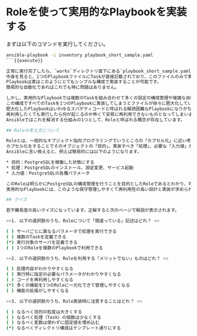 # Roleを使って実用的なPlaybookを実装する

まずは以下のコマンドを実行してください。

```bash
ansible-playbook -i inventory playbook_short_sample.yaml
```{{execute}}

正常に実行完了したら、`works`ディレクトリ直下にある`playbook_short_sample.yaml`{{open}}ファイルを開いてください。  
中身を見ると、1つのPlaybookファイルにTaskが直接記載されており、このファイルのみで実行内容が完結していることがわかります。  
Playbookは実はこのようにとてもシンプルな構成で実装することが可能です。  
簡易的な自動化であればこれでも特に問題はありません。  

しかし、実用的なPlaybookでは複数のTaskを組み合わせて多くの設定の構成管理や複雑な自動化を行うため、
この構成ですべてのTaskを1つのPlaybookに実装してしまうとファイルが徐々に肥大化していきます。  
肥大化したPlaybookはいわゆるスパゲティコードと呼ばれる解読困難なPlaybookになりがちで、バグが埋め込まれていても気付きにくく、
再利用したくても実行したら何が起こるのか怖くて安易に再利用できないものとなってしまいます。  
Ansibleではこれを解消する仕組みの1つとして、Roleと呼ばれる概念が存在しています。

## Roleの考え方について

Roleとは、一般的なオブジェクト指向プログラミングでいうところの「カプセル化」に近い考え方です。  
カプセル化をすることでそのオブジェクトの「目的」、実装すべき「処理」、必要な「入力値」が明確になり、保守管理しやすくて再利用しやすいコードを実装することができます。  
Ansibleに言い換えると、例えば簡易的には以下のようになります。

* 目的：PostgreSQLを稼働した状態にする
* 処理：PostgreSQLのインストール、設定変更、サービス起動
* 入力値：PostgreSQLの各種パラメータ

このRoleは明らかにPostgreSQLの構成管理を行うことを目的としたRoleであるとわかり、可読性が高くて使い方のわかりやすい（＝再利用しやすい）コードとなります。  
実用的なPlaybookには、このような保守管理しやすくて再利用性の高い設計と実装が求められます。

## クイズ

若干難易度の高いクイズになっています。正解すると次のページで解説が表示されます。

>>1. 以下の選択肢のうち、Roleについて「間違っている」記述はどれ？ <<

( ) サーバごとに異なるパラメータで処理を実行できる
( ) 複数のTaskを定義できる
(*) 実行対象のサーバを定義できる
( ) 1つのRoleを複数のPlaybookで利用できる

>>2. 以下の選択肢のうち、Roleを利用する「メリットでない」ものはどれ？ <<

( ) 処理内容がわかりやすくなる
( ) 実行時に指定の必要なパラメータがわかりやすくなる
( ) コードを再利用しやすくなる
(*) 多くの機能を1つのRoleに一元化できて管理しやすくなる
( ) 機能の拡張がしやすくなる

>>3. 以下の選択肢のうち、Role実装時に注意することはどれ？ <<

( ) なるべく目的の粒度は大きくする
( ) なるべく処理（Task）の個数は少なくする
( ) なるべく変数は使わずに固定値を埋め込む
(*) なるべくディレクトリ構成はテンプレート通りにする
